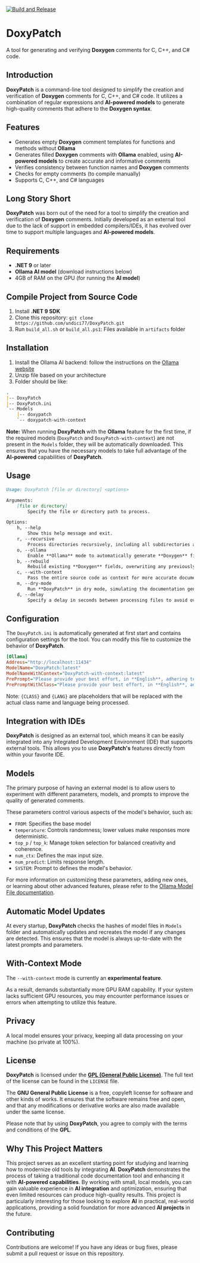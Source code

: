 [![Build and Release](https://github.com/undici77/DoxyPatch/actions/workflows/dotnet-desktop.yml/badge.svg)](https://github.com/undici77/DoxyPatch/actions/workflows/dotnet-desktop.yml)

# **DoxyPatch**

A tool for generating and verifying **Doxygen** comments for C, C++, and C# code.

## **Introduction**

**DoxyPatch** is a command-line tool designed to simplify the creation and verification of **Doxygen** comments for C, C++, and C# code. It utilizes a combination of regular expressions and **AI-powered models** to generate high-quality comments that adhere to the **Doxygen syntax**.

## **Features**

* Generates empty **Doxygen** comment templates for functions and methods without **Ollama**
* Generates filled **Doxygen** comments with **Ollama** enabled, using **AI-powered models** to create accurate and informative comments
* Verifies consistency between function names and **Doxygen** comments
* Checks for empty comments (to compile manually)
* Supports C, C++, and C# languages

## **Long Story Short**

**DoxyPatch** was born out of the need for a tool to simplify the creation and verification of **Doxygen** comments. Initially developed as an external tool due to the lack of support in embedded compilers/IDEs, it has evolved over time to support multiple languages and **AI-powered models**.

## **Requirements**

* **.NET 9** or later 
* **Ollama AI model** (download instructions below)
* 4GB of RAM on the GPU (for running the **AI model**)

## **Compile Project from Source Code**

1. Install **.NET 9 SDK**
2. Clone this repository: `git clone https://github.com/undici77/DoxyPatch.git`
3. Run `build_all.sh` or `build_all.ps1`: Files available in `artifacts` folder 

## **Installation**

1. Install the Ollama AI backend: follow the instructions on the [Ollama website](https://ollama.ai/)
2. Unzip file based on your architecture
3. Folder should be like:

```markdown
.
|-- DoxyPatch
|-- DoxyPatch.ini
`-- Models
    |-- doxypatch
    `-- doxypatch-with-context
```

**Note:** When running **DoxyPatch** with the **Ollama** feature for the first time, if the required models (`DoxyPatch` and `DoxyPatch-with-context`) are not present in the `Models` folder, they will be automatically downloaded. This ensures that you have the necessary models to take full advantage of the **AI-powered** capabilities of **DoxyPatch**.

## **Usage**

```markdown
Usage: DoxyPatch [file or directory] <options>

Arguments:
    [file or directory]
        Specify the file or directory path to process.

Options:
    h, --help
        Show this help message and exit.
    r, --recursive
        Process directories recursively, including all subdirectories and files.
    o, --ollama
        Enable **Ollama** mode to automatically generate **Doxygen** fields for the specified files or directory.
    b, --rebuild
        Rebuild existing **Doxygen** fields, overwriting any previously generated documentation.
    c, --with-context
        Pass the entire source code as context for more accurate documentation generation (experimental feature).
    m, --dry-mode
        Run **DoxyPatch** in dry mode, simulating the documentation generation process without making any actual changes.
    d, --delay
        Specify a delay in seconds between processing files to avoid overheating GPU and CPU.
```

## **Configuration**

The `DoxyPatch.ini` is automatically generated at first start and contains configuration settings for the tool. You can modify this file to customize the behavior of **DoxyPatch**.

```ini
[Ollama]
Address="http://localhost:11434"
ModelName="DoxyPatch:latest"
ModelNameWithContext="DoxyPatch-with-context:latest"
PrePrompt="Please provide your best effort, in **English**, adhering to the rules for this method written in '{LANG}':"
PrePromptWithClass="Please provide your best effort, in **English**, adhering to the rules for this '{CLASS}' class method written in '{LANG}':"
```

Note: `{CLASS}` and `{LANG}` are placeholders that will be replaced with the actual class name and language being processed.

## **Integration with IDEs**

**DoxyPatch** is designed as an external tool, which means it can be easily integrated into any Integrated Development Environment (IDE) that supports external tools. This allows you to use **DoxyPatch's** features directly from within your favorite IDE.

## **Models**

The primary purpose of having an external model is to allow users to experiment with different parameters, models, and prompts to improve the quality of generated comments.

These parameters control various aspects of the model's behavior, such as:

* `FROM`: Specifies the base model
* `temperature`: Controls randomness; lower values make responses more deterministic.  
* `top_p` / `top_k`: Manage token selection for balanced creativity and coherence.  
* `num_ctx`: Defines the max input size.  
* `num_predict`: Limits response length.  
* `SYSTEM`: Prompt to defines the model's behavior.

For more information on customizing these parameters, adding new ones, or learning about other advanced features, please refer to the [Ollama Model File documentation](https://github.com/ollama/ollama/blob/main/docs/modelfile.md).

## **Automatic Model Updates**

At every startup, **DoxyPatch** checks the hashes of model files in `Models` folder and automatically updates and recreates the model if any changes are detected. This ensures that the model is always up-to-date with the latest prompts and parameters.

## **With-Context Mode**

The `--with-context` mode is currently an **experimental feature**. 

As a result,  demands substantially more GPU RAM capability. If your system lacks sufficient GPU resources, you may encounter performance issues or errors when attempting to utilize this feature.

## **Privacy**

A local model ensures your privacy, keeping all data processing on your machine (so private at 100%).

## **License**

**DoxyPatch** is licensed under the [**GPL (General Public License)**](https://www.gnu.org/licenses/gpl-3.0.en.html). The full text of the license can be found in the `LICENSE` file.

The **GNU General Public License** is a free, copyleft license for software and other kinds of works. It ensures that the software remains free and open, and that any modifications or derivative works are also made available under the same license.

Please note that by using **DoxyPatch**, you agree to comply with the terms and conditions of the **GPL**.

## **Why This Project Matters**

This project serves as an excellent starting point for studying and learning how to modernize old tools by integrating **AI**. **DoxyPatch** demonstrates the process of taking a traditional code documentation tool and enhancing it with **AI-powered capabilities**. By working with small, local models, you can gain valuable experience in **AI integration** and optimization, ensuring that even limited resources can produce high-quality results. This project is particularly interesting for those looking to explore **AI** in practical, real-world applications, providing a solid foundation for more advanced **AI projects** in the future.

## **Contributing**

Contributions are welcome! If you have any ideas or bug fixes, please submit a pull request or issue on this repository.
